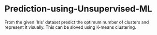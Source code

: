 # Prediction-using-Unsupervised-ML
From the given 'Iris' dataset predict the optimum number of clusters and represent it visually. This can be sloved using K-means clustering.
